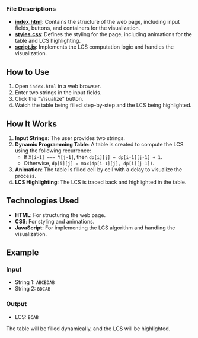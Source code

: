 
### File Descriptions

- **[index.html](index.html)**: Contains the structure of the web page, including input fields, buttons, and containers for the visualization.
- **[styles.css](styles.css)**: Defines the styling for the page, including animations for the table and LCS highlighting.
- **[script.js](script.js)**: Implements the LCS computation logic and handles the visualization.

## How to Use

1. Open `index.html` in a web browser.
2. Enter two strings in the input fields.
3. Click the "Visualize" button.
4. Watch the table being filled step-by-step and the LCS being highlighted.

## How It Works

1. **Input Strings**: The user provides two strings.
2. **Dynamic Programming Table**: A table is created to compute the LCS using the following recurrence:
   - If `X[i-1] === Y[j-1]`, then `dp[i][j] = dp[i-1][j-1] + 1`.
   - Otherwise, `dp[i][j] = max(dp[i-1][j], dp[i][j-1])`.
3. **Animation**: The table is filled cell by cell with a delay to visualize the process.
4. **LCS Highlighting**: The LCS is traced back and highlighted in the table.

## Technologies Used

- **HTML**: For structuring the web page.
- **CSS**: For styling and animations.
- **JavaScript**: For implementing the LCS algorithm and handling the visualization.

## Example

### Input
- String 1: `ABCBDAB`
- String 2: `BDCAB`

### Output
- LCS: `BCAB`

The table will be filled dynamically, and the LCS will be highlighted.
